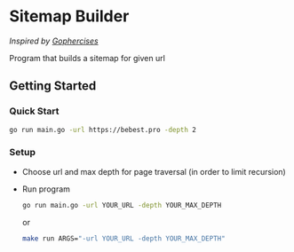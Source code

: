 # Sitemap Builder

_Inspired by [Gophercises](https://courses.calhoun.io/courses/cor_gophercises)_

Program that builds a sitemap for given url

## Getting Started

### Quick Start

```bash
go run main.go -url https://bebest.pro -depth 2
```

### Setup

* Choose url and max depth for page traversal (in order to limit recursion)
* Run program

  ```bash
  go run main.go -url YOUR_URL -depth YOUR_MAX_DEPTH
  ```
  or
  ```bash
  make run ARGS="-url YOUR_URL -depth YOUR_MAX_DEPTH"
  ```
